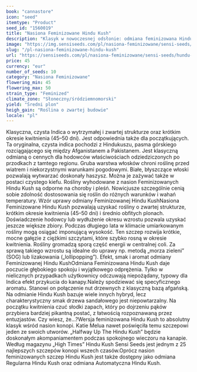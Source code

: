 ```yaml
---
book: "cannastore"
icon: "seed"
itemtype: "Product"
seed_id: "1560019"
title: "Nasiona Feminizowane Hindu Kush"
description: "Klasyk w nowoczesnej odsłonie: odmiana feminizowana Hindu Kush to pyszny, słodki aromat drzewa sandałowego, łatwa uprawa i duża wytrzymałość."
image: "https://img.sensiseeds.com/pl/nasiona-feminizowane/sensi-seeds/hundu-kush-image.png"
slug: "/pl-nasiona-feminizowane-hindu-kush"
url: "https://sensiseeds.com/pl/nasiona-feminizowane/sensi-seeds/hundu-kush?a_aid=cannastore"
price: 45
currency: "eur"
number_of_seeds: 10
category: "Nasiona Feminizowane"
flowering_min: 45
flowering_max: 50
strain_type: "Feminized"
climate_zone: "Słoneczny/śródziemnomorski"
yield: "Średni plon"
heigh_gain: "Roślina o zwartej budowie"
locale: "pl"
---
```

Klasyczna, czysta Indica o wytrzymałej i zwartej strukturze oraz krótkim okresie kwitnienia (45–50 dni). Jest odpowiednia także dla początkujących. Ta oryginalna, czysta indica pochodzi z Hindukuszu, pasma górskiego rozciągającego się między Afganistanem a Pakistanem. Jest klasyczną odmianą o cennych dla hodowców właściwościach odziedziczonych po przodkach z tamtego regionu. Gruba warstwa włosków chroni roślinę przed wiatrem i niekorzystnymi warunkami pogodowymi. Białe, błyszczące włoski pozwalają wytwarzać doskonały haszysz. Można je zażywać także w postaci czystego kiefu. Rośliny wyhodowane z nasion Feminizowanych Hindu Kush są odporne na choroby i pleśń. Nowicjusze szczególnie cenią sobie zdolność dostosowania się roślin do różnych warunków i wahań temperatury. Wzór uprawy odmiany Feminizowanej Hindu KushNasiona Feminizowane Hindu Kush pozwalają uzyskać rośliny o zwartej strukturze, krótkim okresie kwitnienia (45–50 dni) i średnio obfitych plonach. Doświadczenie hodowcy lub wydłużenie okresu wzrostu pozwala uzyskać jeszcze większe zbiory. Podczas długiego lata w klimacie umiarkowanym rośliny mogą osiągać imponującą wysokość. Ten szczep rozwija krótkie, mocne gałęzie z ciężkimi szczytami, które szybko rosną w okresie kwitnienia. Rośliny gromadzą sporą część energii w centralnej coli. Za sprawą takiego wzrostu są idealne do uprawy np. metodą „morza zieleni” (SOG) lub lizakowania („lollipopping”). Efekt, smak i aromat odmiany Feminizowanej Hindu KushOdmiana Feminizowana Hindu Kush daje poczucie głębokiego spokoju i wyjątkowego odprężenia. Tylko w nielicznych przypadkach użytkownicy odczuwają niepożądany, typowy dla Indica efekt przykucia do kanapy.Należy spodziewać się specyficznego aromatu. Stanowi on połączenie nut drzewnych z klasyczną bazą afgańską. Na odmianie Hindu Kush bazuje wiele innych hybryd, lecz charakterystyczny smak drzewa sandałowego jest niepowtarzalny. Na początku kwitnienia czuć słodki zapach, który po dojrzeniu pąków przybiera bardziej pikantną postać, z łatwością rozpoznawaną przez entuzjastów. Czy wiesz, że…?Wersja feminizowana Hindu Kush to absolutny klasyk wśród nasion konopi. Katie Melua nawet poświęciła temu szczepowi jeden ze swoich utworów. „Halfway Up The Hindu Kush” będzie doskonałym akompaniamentem podczas spokojnego wieczoru na kanapie. Według magazynu „High Times” Hindu Kush Sensi Seeds jest jednym z 25 najlepszych szczepów konopi wszech czasów.Oprócz nasion feminizowanych szczep Hindu Kush jest także dostępny jako odmiana Regularna Hindu Kush oraz odmiana Automatyczna Hindu Kush.
